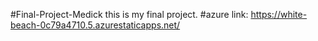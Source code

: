 #Final-Project-Medick
this is my final project.
#azure link: https://white-beach-0c79a4710.5.azurestaticapps.net/
